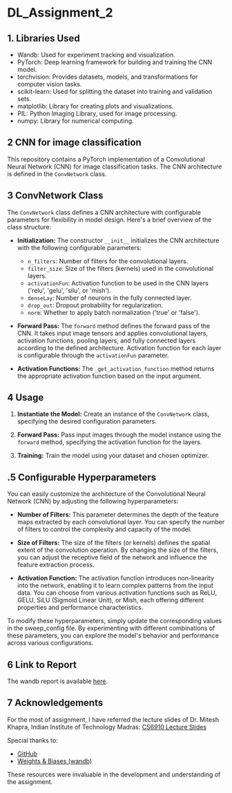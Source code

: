 # DL_Assignment_2
## 1. Libraries Used
- Wandb: Used for experiment tracking and visualization.
- PyTorch: Deep learning framework for building and training the CNN model.
- torchvision: Provides datasets, models, and transformations for computer vision tasks.
- scikit-learn: Used for splitting the dataset into training and validation sets.
- matplotlib: Library for creating plots and visualizations.
- PIL: Python Imaging Library, used for image processing.
- numpy: Library for numerical computing.

## 2 CNN for image classification

This repository contains a PyTorch implementation of a Convolutional Neural Network (CNN) for image classification tasks. The CNN architecture is defined in the `ConvNetwork` class.

## 3 ConvNetwork Class

The `ConvNetwork` class defines a CNN architecture with configurable parameters for flexibility in model design. Here's a brief overview of the class structure:

- **Initialization:** The constructor `__init__` initializes the CNN architecture with the following configurable parameters:
  - `n_filters`: Number of filters for the convolutional layers.
  - `filter_size`: Size of the filters (kernels) used in the convolutional layers.
  - `activationFun`: Activation function to be used in the CNN layers ('relu', 'gelu', 'silu', or 'mish').
  - `denseLay`: Number of neurons in the fully connected layer.
  - `drop_out`: Dropout probability for regularization.
  - `norm`: Whether to apply batch normalization ('true' or 'false').

- **Forward Pass:** The `forward` method defines the forward pass of the CNN. It takes input image tensors and applies convolutional layers, activation functions, pooling layers, and fully connected layers according to the defined architecture. Activation function for each layer is configurable through the `activationFun` parameter.

- **Activation Functions:** The `_get_activation_function` method returns the appropriate activation function based on the input argument.

## 4 Usage

1. **Instantiate the Model:** Create an instance of the `ConvNetwork` class, specifying the desired configuration parameters.

2. **Forward Pass:** Pass input images through the model instance using the `forward` method, specifying the activation function for the layers.

3. **Training:** Train the model using your dataset and chosen optimizer.

## .5 Configurable Hyperparameters
You can easily customize the architecture of the Convolutional Neural Network (CNN) by adjusting the following hyperparameters:

- **Number of Filters:** This parameter determines the depth of the feature maps extracted by each convolutional layer. You can specify the number of filters to control the complexity and capacity of the model.

- **Size of Filters:** The size of the filters (or kernels) defines the spatial extent of the convolution operation. By changing the size of the filters, you can adjust the receptive field of the network and influence the feature extraction process.

- **Activation Function:** The activation function introduces non-linearity into the network, enabling it to learn complex patterns from the input data. You can choose from various activation functions such as ReLU, GELU, SiLU (Sigmoid Linear Unit), or Mish, each offering different properties and performance characteristics.

To modify these hyperparameters, simply update the corresponding values in the sweep_config file. By experimenting with different combinations of these parameters, you can explore the model's behavior and performance across various configurations.
## 6 Link to Report

The wandb report is available [here](insert_link).

## 7 Acknowledgements

For the most of assignment, I have referred the lecture slides of Dr. Mitesh Khapra, Indian Institute of Technology Madras: [CS6910 Lecture Slides](http://cse.iitm.ac.in/~miteshk/CS6910.html#schedule)

Special thanks to:
- [GitHub](https://github.com/)
- [Weights & Biases (wandb)](https://wandb.ai)

These resources were invaluable in the development and understanding of the assignment.

